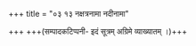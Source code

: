 +++
title = "०३ १३ नक्षत्रनामा नदीनामा"

+++
+++(सम्पादकटिप्पनी- इदं सूत्रम् अग्रिमे व्याख्यातम् ।)+++